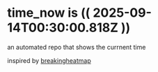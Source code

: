 # time_now is (( 2025-09-14T00:30:00.818Z ))

an automated repo that shows the currnent time

inspired by [breakingheatmap](https://github.com/breakingheatmap/breakingheatmap)